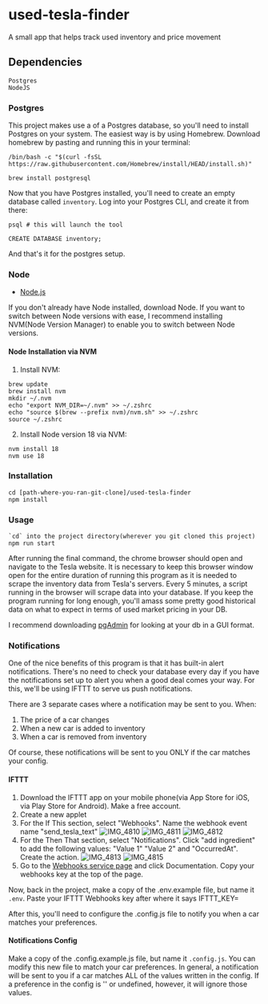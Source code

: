 # used-tesla-finder
A small app that helps track used inventory and price movement

## Dependencies

```
Postgres
NodeJS
```

### Postgres

This project makes use a of a Postgres database, so you'll need to install Postgres on your system. The easiest way is by using Homebrew. Download homebrew by pasting and running this in your terminal:
```
/bin/bash -c "$(curl -fsSL https://raw.githubusercontent.com/Homebrew/install/HEAD/install.sh)"
```

```brew install postgresql```

Now that you have Postgres installed, you'll need to create an empty database called `inventory`. Log into your Postgres CLI, and create it from there:

```
psql # this will launch the tool

CREATE DATABASE inventory;
```

And that's it for the postgres setup.

### Node

* [Node.js](http://nodejs.org/)

If you don't already have Node installed, download Node. If you want to switch between Node versions with ease, I recommend installing NVM(Node Version Manager) to enable you to switch between Node versions.


#### Node Installation via NVM

1. Install NVM: 
```
brew update
brew install nvm
mkdir ~/.nvm
echo "export NVM_DIR=~/.nvm" >> ~/.zshrc
echo "source $(brew --prefix nvm)/nvm.sh" >> ~/.zshrc
source ~/.zshrc
```

2. Install Node version 18 via NVM:

```
nvm install 18
nvm use 18
```

### Installation

```
cd [path-where-you-ran-git-clone]/used-tesla-finder
npm install
```

### Usage

```
`cd` into the project directory(wherever you git cloned this project)
npm run start
```

After running the final command, the chrome browser should open and navigate to the Tesla website. It is necessary to keep this browser window open for the entire duration of running this program as it is needed to scrape the inventory data from Tesla's servers. Every 5 minutes, a script running in the browser will scrape data into your database. If you keep the program running for long enough, you'll amass some pretty good historical data on what to expect in terms of used market pricing in your DB.

I recommend downloading [pgAdmin](https://www.pgadmin.org/download/pgadmin-4-macos/) for looking at your db in a GUI format.

### Notifications

One of the nice benefits of this program is that it has built-in alert notifications. There's no need to check your database every day if you have the notifications set up to alert you when a good deal comes your way. For this, we'll be using IFTTT to serve us push notifications.

There are 3 separate cases where a notification may be sent to you. When:

1. The price of a car changes
2. When a new car is added to inventory
3. When a car is removed from inventory

Of course, these notifications will be sent to you ONLY if the car matches your config.

#### IFTTT

1. Download the IFTTT app on your mobile phone(via App Store for iOS, via Play Store for Android). Make a free account.
2. Create a new applet
3. For the If This section, select "Webhooks". Name the webhook event name "send_tesla_text"
![IMG_4810](https://github.com/veryscarycary/used-tesla-finder/assets/16945851/cc026680-49be-4c9e-87f9-24afdc5636ce)
![IMG_4811](https://github.com/veryscarycary/used-tesla-finder/assets/16945851/637684e4-6344-4cbb-b3ae-88cd964357a3)
![IMG_4812](https://github.com/veryscarycary/used-tesla-finder/assets/16945851/07dded40-956a-4d32-a40e-b371f0c996ac)
4. For the Then That section, select "Notifications". Click "add ingredient" to add the following values: "Value 1" "Value 2" and "OccurredAt". Create the action.
![IMG_4813](https://github.com/veryscarycary/used-tesla-finder/assets/16945851/712732a0-f133-47c0-a684-8fb84b556f27)
![IMG_4815](https://github.com/veryscarycary/used-tesla-finder/assets/16945851/ad314234-7087-45e5-b917-82a011c8b7da)
5. Go to the [Webhooks service page](https://ifttt.com/maker_webhooks) and click Documentation. Copy your webhooks key at the top of the page.

Now, back in the project, make a copy of the .env.example file, but name it ```.env```. Paste your IFTTT Webhooks key after where it says IFTTT_KEY=

After this, you'll need to configure the .config.js file to notify you when a car matches your preferences.

#### Notifications Config

Make a copy of the .config.example.js file, but name it ```.config.js```. You can modify this new file to match your car preferences. In general, a notification will be sent to you if a car matches ALL of the values written in the config. If a preference in the config is '' or undefined, however, it will ignore those values.
